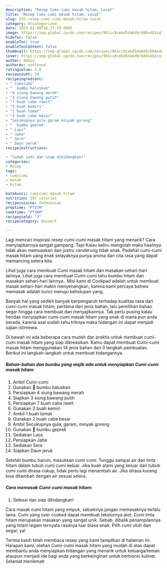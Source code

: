 ```yaml
---
description: "Resep Cumi-cumi masak hitam, Lezat"
title: "Resep Cumi-cumi masak hitam, Lezat"
slug: 255-resep-cumi-cumi-masak-hitam-lezat
category: Uncategorized
date: 2023-01-08T16:27:59.068Z
image: https://img-global.cpcdn.com/recipes/961cc8cebd5da6d9/680x482cq70/cumi-cumi-masak-hitam-foto-resep-utama.jpg
hideToc: false
enableToc: true
enableTocContent: false
thumbnail: https://img-global.cpcdn.com/recipes/961cc8cebd5da6d9/680x482cq70/cumi-cumi-masak-hitam-foto-resep-utama.jpg
cover: https://img-global.cpcdn.com/recipes/961cc8cebd5da6d9/680x482cq70/cumi-cumi-masak-hitam-foto-resep-utama.jpg
author: Admin
authorAv: notfound
ratingvalue: 3.8
reviewcount: 24
recipeingredient:
- " Cumicumi"
- "  bumbu haluskan"
- "4 siung bawang merah"
- "3 siung bawang putih"
- "7 buah cabe rawit"
- "2 buah kemiri"
- "1 buah tomat"
- "2 buah cabe besar"
- "Secukupnya gula garam minyak goreng"
- "  bumbu geprek"
- " Laos"
- " Jahe"
- " Sere"
- " Daun jeruk"
recipeinstructions:

- "Sudah jadi dan siap dihidangkan!"
categories:
- Resep
tags:
- cumicumi
- masak
- hitam

katakunci: cumicumi masak hitam 
nutrition: 297 calories
recipecuisine: Indonesian
preptime: "PT37M"
cooktime: "PT36M"
recipeyield: "3"
recipecategory: Dessert

---
```



Lagi mencari inspirasi resep cumi-cumi masak hitam yang menarik? Cara menyiapkannya sangat gampang. Tapi Kalau keliru mengolah maka hasilnya tidak akan memuaskan dan justru cenderung tidak enak. Padahal cumi-cumi masak hitam yang enak selayaknya punya aroma dan cita rasa yang dapat memancing selera kita.


Lihat juga cara membuat Cumi masak hitam dan masakan sehari-hari lainnya. Lihat juga cara membuat Cumi-cumi tahu bumbu hitam dan masakan sehari-hari lainnya.. Misi kami di Cookpad adalah untuk membuat masak sehari-hari makin menyenangkan, karena kami percaya bahwa memasak adalah kunci menuju kehidupan yang.

Banyak hal yang sedikit banyak berpengaruh terhadap kualitas rasa dari cumi-cumi masak hitam, pertama dari jenis bahan, lalu pemilihan bahan segar hingga cara membuat dan menyajikannya. Tak perlu pusing kalau hendak menyiapkan cumi-cumi masak hitam yang enak di mana pun anda berada, karena asal sudah tahu triknya maka hidangan ini dapat menjadi sajian istimewa.


Di bawah ini ada beberapa cara mudah dan praktis untuk membuat cumi-cumi masak hitam yang siap dikreasikan. Kamu dapat membuat Cumi-cumi masak hitam menggunakan 14 jenis bahan dan 0 langkah pembuatan. Berikut ini langkah-langkah untuk membuat hidangannya.

<!--inarticleads1-->

##### Bahan-bahan dan bumbu yang wajib ada untuk menyiapkan Cumi-cumi masak hitam:

1. Ambil  Cumi-cumi
1. Gunakan  🦑 bumbu haluskan
1. Persiapkan 4 siung bawang merah
1. Siapkan 3 siung bawang putih
1. Persiapkan 7 buah cabe rawit
1. Gunakan 2 buah kemiri
1. Ambil 1 buah tomat
1. Gunakan 2 buah cabe besar
1. Ambil Secukupnya gula, garam, minyak goreng
1. Gunakan  🦑 bumbu geprek
1. Sediakan  Laos
1. Persiapkan  Jahe
1. Sediakan  Sere
1. Siapkan  Daun jeruk


Setelah bumbu harum, masukkan cumi cumi. Tunggu sampai air dan tinta hitam dalam tubuh cumi cumi keluar. Jika kuah alami yang keluar dari tubuh cumi cumi dirasa cukup, tidak perlu lagi menambah air. Jika dirasa kurang bisa ditambah dengan air sesuai selera. 

<!--inarticleads2-->

##### Cara memasak Cumi-cumi masak hitam:


1. Selesai dan siap dihidangkan!

Cara masak cumi hitam yang empuk, sebaiknya jangan memasaknya terlalu lama. Cumi yang over cooked dapat membuat teksturnya alot. Cumi tinta hitam merupakan masakan yang sangat unik. Sebab, dibalik penampilannya yang hitam legam ternyata rasanya luar biasa enak. Pilih cumi utuh dan segar, ya! 

Terima kasih telah membaca resep yang kami tampilkan di halaman ini. Harapan kami, olahan Cumi-cumi masak hitam yang mudah di atas dapat membantu anda menyiapkan hidangan yang menarik untuk keluarga/teman ataupun menjadi ide bagi anda yang berkeinginan untuk berbisnis kuliner. Selamat menikmati
